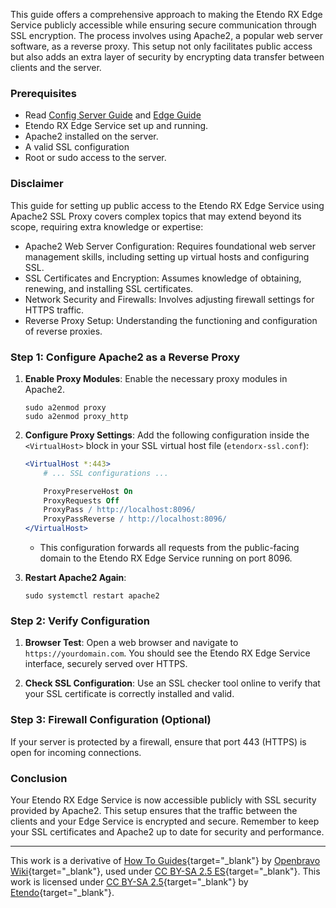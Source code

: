 This guide offers a comprehensive approach to making the Etendo RX Edge Service publicly accessible while ensuring secure communication through SSL encryption. The process involves using Apache2, a popular web server software, as a reverse proxy. This setup not only facilitates public access but also adds an extra layer of security by encrypting data transfer between clients and the server.

### Prerequisites

- Read [Config Server Guide](../../../developer-guide/etendo-rx/concepts/config-server.md) and [Edge Guide](../../../developer-guide/etendo-rx/concepts/edge-server.md)
- Etendo RX Edge Service set up and running.
- Apache2 installed on the server.
- A valid SSL configuration
- Root or sudo access to the server.

### Disclaimer

This guide for setting up public access to the Etendo RX Edge Service using Apache2 SSL Proxy covers complex topics that may extend beyond its scope, requiring extra knowledge or expertise:

* Apache2 Web Server Configuration: Requires foundational web server management skills, including setting up virtual hosts and configuring SSL.
* SSL Certificates and Encryption: Assumes knowledge of obtaining, renewing, and installing SSL certificates.
* Network Security and Firewalls: Involves adjusting firewall settings for HTTPS traffic.
* Reverse Proxy Setup: Understanding the functioning and configuration of reverse proxies.

### Step 1: Configure Apache2 as a Reverse Proxy

1. **Enable Proxy Modules**: Enable the necessary proxy modules in Apache2.

   ```shell
   sudo a2enmod proxy
   sudo a2enmod proxy_http
   ```

2. **Configure Proxy Settings**: Add the following configuration inside the `<VirtualHost>` block in your SSL virtual host file (`etendorx-ssl.conf`):

   ```apache
   <VirtualHost *:443>
       # ... SSL configurations ...

       ProxyPreserveHost On
       ProxyRequests Off
       ProxyPass / http://localhost:8096/
       ProxyPassReverse / http://localhost:8096/
   </VirtualHost>
   ```

   - This configuration forwards all requests from the public-facing domain to the Etendo RX Edge Service running on port 8096.

3. **Restart Apache2 Again**:

   ```shell
   sudo systemctl restart apache2
   ```

### Step 2: Verify Configuration

1. **Browser Test**: Open a web browser and navigate to `https://yourdomain.com`. You should see the Etendo RX Edge Service interface, securely served over HTTPS.

2. **Check SSL Configuration**: Use an SSL checker tool online to verify that your SSL certificate is correctly installed and valid.

### Step 3: Firewall Configuration (Optional)

If your server is protected by a firewall, ensure that port 443 (HTTPS) is open for incoming connections.

### Conclusion

Your Etendo RX Edge Service is now accessible publicly with SSL security provided by Apache2. This setup ensures that the traffic between the clients and your Edge Service is encrypted and secure. Remember to keep your SSL certificates and Apache2 up to date for security and performance.

---

This work is a derivative of [How To Guides](https://wiki.openbravo.com/wiki/Category:HowTo){target="\_blank"} by [Openbravo Wiki](http://wiki.openbravo.com/wiki/Welcome_to_Openbravo){target="\_blank"}, used under [CC BY-SA 2.5 ES](https://creativecommons.org/licenses/by-sa/2.5/es/){target="\_blank"}. This work is licensed under [CC BY-SA 2.5](https://creativecommons.org/licenses/by-sa/2.5/){target="\_blank"} by [Etendo](https://etendo.software){target="\_blank"}.